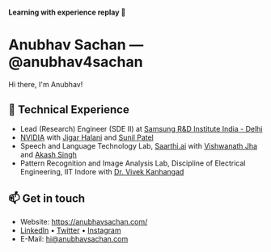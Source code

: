 #### Learning with experience replay 🌟

# Anubhav Sachan —@anubhav4sachan
Hi there, I'm Anubhav!

## 🔭 Technical Experience
- Lead (Research) Engineer (SDE II) at [Samsung R&D Institute India - Delhi](https://research.samsung.com/sri-d)
- [NVIDIA](https://www.nvidia.com/en-in/) with [Jigar Halani](https://www.linkedin.com/in/jigarhalani/) and [Sunil Patel](https://www.linkedin.com/in/linus1/)
- Speech and Language Technology Lab, [Saarthi.ai](https://saarthi.ai/) with [Vishwanath Jha](https://www.linkedin.com/in/vishwanathjha1/) and [Akash Singh](https://www.linkedin.com/in/akashsingh58/)
- Pattern Recognition and Image Analysis Lab, Discipline of Electrical Engineering, IIT Indore with [Dr. Vivek Kanhangad](http://www.iiti.ac.in/people/~kvivek/)

## 📫 Get in touch
- Website: https://anubhavsachan.com/
- [LinkedIn](https://www.linkedin.com/in/anubhav4sachan/) • [Twitter](https://twitter.com/anubhav4sachan/) • [Instagram](https://instagram.com/_anubhavsachan/)
- E-Mail: hi@anubhavsachan.com


<!--
**anubhav4sachan/anubhav4sachan** is a ✨ _special_ ✨ repository because its `README.md` (this file) appears on your GitHub profile.

Here are some ideas to get you started:

- 🔭 I’m currently working on ...
- 🌱 I’m currently learning ...
- 👯 I’m looking to collaborate on ...
- 🤔 I’m looking for help with ...
- 💬 Ask me about ...
- 📫 How to reach me: ...
- 😄 Pronouns: ...
- ⚡ Fun fact: ...


![GitHub stats](https://github-readme-stats.vercel.app/api?username=anubhav4sachan&show_icons=true&count_private=true)  

-->
